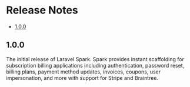 # Release Notes

- [1.0.0](#1.0.0)

## 1.0.0

The initial release of Laravel Spark. Spark provides instant scaffolding for subscription billing applications including authentication, password reset, billing plans, payment method updates, invoices, coupons, user impersonation, and more with support for Stripe and Braintree.
